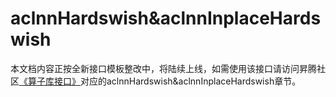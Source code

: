 # aclnnHardswish&aclnnInplaceHardswish

本文档内容正按全新接口模板整改中，将陆续上线，如需使用该接口请访问昇腾社区[《算子库接口》](https://hiascend.com/document/redirect/CannCommunityOplist)对应的aclnnHardswish&aclnnInplaceHardswish章节。
